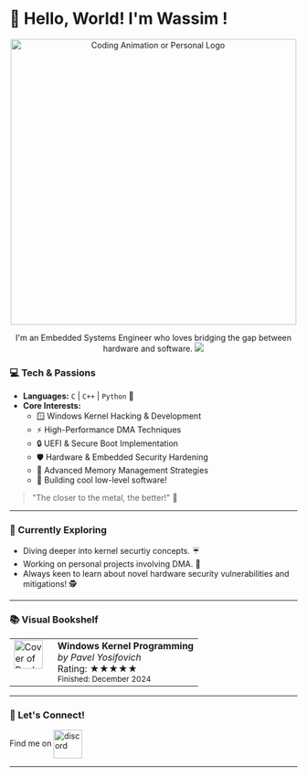# :raising_hand: Hello, World! I'm Wassim ! 

<p align="center">
  <img src="https://media0.giphy.com/media/v1.Y2lkPTc5MGI3NjExcWhzMzQ2eHNsOGRqOTl1OWRuaWs4bXlzcTB6NWg3bXhtMjhsd29kZiZlcD12MV9pbnRlcm5hbF9naWZfYnlfaWQmY3Q9Zw/6OrCT1jVbonHG/giphy.gif" width="500" alt="Coding Animation or Personal Logo">
</p>
<p align="center">
I'm an Embedded Systems Engineer who loves bridging the gap between hardware and software.

  
<img src="https://user-images.githubusercontent.com/73097560/115834477-dbab4500-a447-11eb-908a-139a6edaec5c.gif">
</p>

### 💻 Tech & Passions

* **Languages:** `C` | `C++` | `Python` 🐍
* **Core Interests:**
    * 🪟 Windows Kernel Hacking & Development
    * ⚡ High-Performance DMA Techniques
    * 🔒 UEFI & Secure Boot Implementation
    * 🛡️ Hardware & Embedded Security Hardening
    * 🧠 Advanced Memory Management Strategies
    * 💾 Building cool low-level software!

> "The closer to the metal, the better!" 🤘

---

### 🚀 Currently Exploring

* Diving deeper into kernel securtiy concepts. :umbrella:
* Working on personal projects involving DMA. :wrench:
* Always keen to learn about novel hardware security vulnerabilities and mitigations! 🕵️

---


### 📚 Visual Bookshelf

<table>
  <tr>
    <td width="60" valign="top">
      <a href="https://www.amazon.com/Windows-Kernel-Programming-Pavel-Yosifovich/dp/1977593372"> <img src="https://encrypted-tbn1.gstatic.com/images?q=tbn:ANd9GcQ6tqb9hxT8iNWR4bqH_nkawszDfpb77e8hy2OvUgb3DWSAYNZx" alt="Cover of Book 1" width="50">
      </a>
    </td>
    <td valign="top">
      <strong>Windows Kernel Programming</strong><br>
      <em>by Pavel Yosifovich</em><br>
      Rating: ★★★★★<br>
      <small>Finished: December 2024</small>
    </td>
  </tr>
  </table>

---


### 🤝 Let's Connect!

Find me on <a href="https://discordapp.com/users/450603582987960320" target="blank"><img align="center" src="https://user-images.githubusercontent.com/88904952/234982627-019fd336-6248-453c-9b05-97c13fd1d207.png" alt="discord" height="50" width="50" /></a>

---
